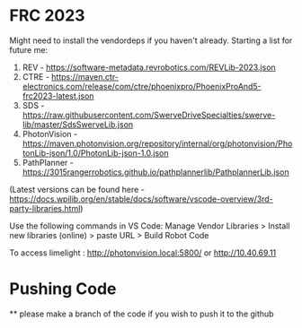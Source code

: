 # FRC 2023

Might need to install the vendordeps if you haven't already. Starting a list for future me:
1. REV - https://software-metadata.revrobotics.com/REVLib-2023.json
2. CTRE - https://maven.ctr-electronics.com/release/com/ctre/phoenixpro/PhoenixProAnd5-frc2023-latest.json
3. SDS - https://raw.githubusercontent.com/SwerveDriveSpecialties/swerve-lib/master/SdsSwerveLib.json
4. PhotonVision - https://maven.photonvision.org/repository/internal/org/photonvision/PhotonLib-json/1.0/PhotonLib-json-1.0.json
5. PathPlanner - https://3015rangerrobotics.github.io/pathplannerlib/PathplannerLib.json

(Latest versions can be found here - https://docs.wpilib.org/en/stable/docs/software/vscode-overview/3rd-party-libraries.html) 

Use the following commands in VS Code:
Manage Vendor Libraries > Install new libraries (online) > paste URL > Build Robot Code



To access limelight : http://photonvision.local:5800/ or http://10.40.69.11

# Pushing Code
** please make a branch of the code if you wish to push it to the github
